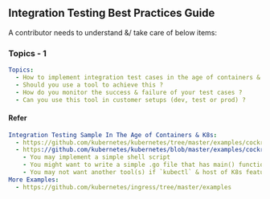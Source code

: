 ## Integration Testing Best Practices Guide

A contributor needs to understand &/ take care of below items:

### Topics - 1

```yaml
Topics:
  - How to implement integration test cases in the age of containers & kubernetes ?
  - Should you use a tool to achieve this ?
  - How do you monitor the success & failure of your test cases ?
  - Can you use this tool in customer setups (dev, test or prod) ?
```

#### Refer

```yaml
Integration Testing Sample In The Age of Containers & K8s:
  - https://github.com/kubernetes/kubernetes/tree/master/examples/cockroachdb
  - https://github.com/kubernetes/kubernetes/blob/master/examples/cockroachdb/demo.sh:
    - You may implement a simple shell script
    - You might want to write a simple .go file that has main() function
    - You may not want another tool(s) if `kubectl` & host of K8s features suffice
More Examples:
  - https://github.com/kubernetes/ingress/tree/master/examples
```

